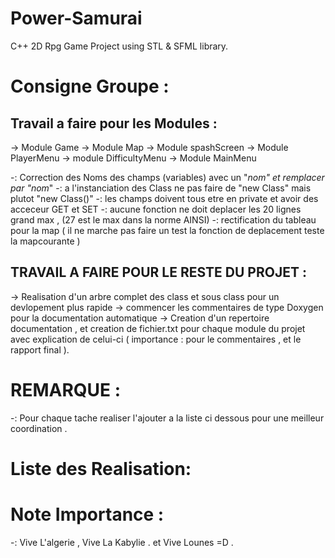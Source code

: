 Power-Samurai
=============

C++ 2D Rpg Game Project using STL &amp; SFML library.

Consigne Groupe :
=================

Travail a faire pour les Modules :
----------------------------------

-> Module Game
-> Module Map
-> Module spashScreen
-> Module PlayerMenu
-> module DifficultyMenu
-> Module MainMenu

-: Correction des Noms des champs (variables) avec un "_nom" et remplacer par "nom_"
-: a l'instanciation des Class ne pas faire de "new Class" mais plutot "new Class()"
-: les champs doivent tous etre en private et avoir des acceceur GET et SET
-: aucune fonction ne doit deplacer les 20 lignes grand max , (27 est le max dans la norme AINSI)
-: rectification du tableau pour la map ( il ne marche pas faire un test la fonction de deplacement teste la mapcourante )

TRAVAIL A FAIRE POUR LE RESTE DU PROJET :
-----------------------------------------

-> Realisation d'un arbre complet des class et sous class pour un devlopement plus rapide
-> commencer les commentaires de type Doxygen pour la documentation automatique
-> Creation d'un repertoire documentation , et creation de fichier.txt pour chaque module du projet avec explication de celui-ci ( importance : pour le commentaires , et le rapport final ).


REMARQUE :
==========
-: Pour chaque tache realiser l'ajouter a la liste ci dessous pour une meilleur coordination .

Liste des Realisation:
======================

Note Importance :
=================
-: Vive L'algerie , Vive La Kabylie . et Vive Lounes =D .


